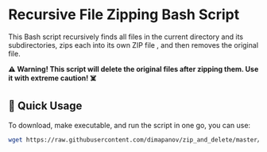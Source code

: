 # Recursive File Zipping Bash Script
This Bash script  recursively finds all files  in the current directory and its subdirectories, zips each into its own ZIP file , and then removes the original file.

**⚠️ Warning! This script will delete the original files after zipping them. Use it with extreme caution! ☠️**

## 🚀 Quick Usage

To download, make executable, and run the script in one go, you can use:

```bash
wget https://raw.githubusercontent.com/dimapanov/zip_and_delete/master/zip_and_delete.sh && chmod +x zip_and_delete.sh && ./zip_and_delete.sh
```

